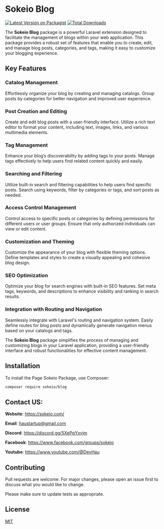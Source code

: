 # Sokeio Blog
[![Latest Version on Packagist](https://img.shields.io/packagist/v/sokeio/blog.svg?style=flat-square)](https://packagist.org/packages/sokeio/blog)
[![Total Downloads](https://img.shields.io/packagist/dt/sokeio/blog.svg?style=flat-square)](https://packagist.org/packages/sokeio/blog)

The **Sokeio Blog** package is a powerful Laravel extension designed to facilitate the management of blogs within your web application. This package provides a robust set of features that enable you to create, edit, and manage blog posts, categories, and tags, making it easy to customize your blogging experience.

## Key Features

### Catalog Management
Effortlessly organize your blog by creating and managing catalogs. Group posts by categories for better navigation and improved user experience.

### Post Creation and Editing
Create and edit blog posts with a user-friendly interface. Utilize a rich text editor to format your content, including text, images, links, and various multimedia elements.

### Tag Management
Enhance your blog’s discoverability by adding tags to your posts. Manage tags effectively to help users find related content quickly and easily.

### Searching and Filtering
Utilize built-in search and filtering capabilities to help users find specific posts. Search using keywords, filter by categories or tags, and sort posts as needed.

### Access Control Management
Control access to specific posts or categories by defining permissions for different users or user groups. Ensure that only authorized individuals can view or edit content.

### Customization and Theming
Customize the appearance of your blog with flexible theming options. Define templates and styles to create a visually appealing and cohesive blog design.

### SEO Optimization
Optimize your blog for search engines with built-in SEO features. Set meta tags, keywords, and descriptions to enhance visibility and ranking in search results.

### Integration with Routing and Navigation
Seamlessly integrate with Laravel's routing and navigation system. Easily define routes for blog posts and dynamically generate navigation menus based on your catalogs and tags.

The **Sokeio Blog** package simplifies the process of managing and customizing blogs in your Laravel application, providing a user-friendly interface and robust functionalities for effective content management.

## Installation

To install the Page Sokeio Package, use Composer:

```bash
composer require sokeio/blog
```

## Contact US:

**Website**: https://sokeio.com/

**Email**: haustartup@gmail.com

**Discord**: https://discord.gg/5XePqYxyjm

**Facebook**: https://www.facebook.com/groups/sokeio

**Youtube**: https://www.youtube.com/@DevHau


## Contributing

Pull requests are welcome. For major changes, please open an issue first to discuss what you would like to change.

Please make sure to update tests as appropriate.

## License

[MIT](./LICENSE)
